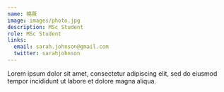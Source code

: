 ```yaml
---
name: 曉薇
image: images/photo.jpg
description: MSc Student
role: MSc Student
links:
  email: sarah.johnson@gmail.com
  twitter: sarahjohnson
---
```


Lorem ipsum dolor sit amet, consectetur adipiscing elit, sed do eiusmod tempor incididunt ut labore et dolore magna aliqua.

